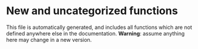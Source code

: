 # New and uncategorized functions

This file is automatically generated, and includes all functions which are not defined anywhere else in the
documentation. **Warning**: assume anything here may change in a new version.
